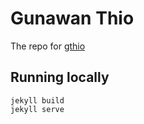 Gunawan Thio
=====

The repo for [gthio](http://gthio.github.com)

## Running locally

```
jekyll build
jekyll serve
```